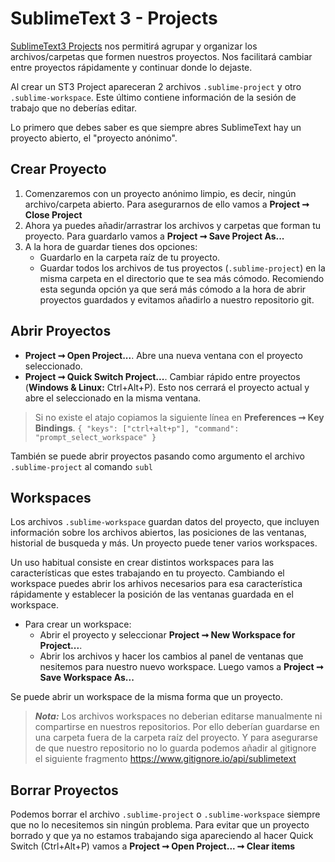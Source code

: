 SublimeText 3 - Projects
========================

[SublimeText3 Projects](http://docs.sublimetext.info/en/latest/file_management/projects.html) nos permitirá agrupar y organizar los archivos/carpetas que formen nuestros proyectos. Nos facilitará cambiar entre proyectos rápidamente y continuar donde lo dejaste.

Al crear un ST3 Project apareceran 2 archivos ```.sublime-project``` y otro ```.sublime-workspace```. Este último contiene información de la sesión de trabajo que no deberías editar.

Lo primero que debes saber es que siempre abres SublimeText hay un proyecto abierto, el "proyecto anónimo".

Crear Proyecto
--------------
1. Comenzaremos con un proyecto anónimo limpio, es decir, ningún archivo/carpeta abierto.
Para asegurarnos de ello vamos a **Project ➞ Close Project**
2. Ahora ya puedes añadir/arrastrar los archivos y carpetas que forman tu proyecto.
Para guardarlo vamos a **Project ➞ Save Project As...**
3. A la hora de guardar tienes dos opciones:
    * Guardarlo en la carpeta raíz de tu proyecto.
    * Guardar todos los archivos de tus proyectos (```.sublime-project```) en la misma carpeta en el directorio que te sea más cómodo.
Recomiendo esta segunda opción ya que será más cómodo a la hora de abrir proyectos guardados y evitamos añadirlo a nuestro repositorio git.

Abrir Proyectos
-----------------------
* **Project ➞ Open Project...**.
Abre una nueva ventana con el proyecto seleccionado.
* **Project ➞ Quick Switch Project...**.
Cambiar rápido entre proyectos (**Windows & Linux:** Ctrl+Alt+P).
Esto nos cerrará el proyecto actual y abre el seleccionado en la misma ventana.
> Si no existe el atajo copiamos la siguiente línea en **Preferences ➞ Key Bindings**.
```{ "keys": ["ctrl+alt+p"], "command": "prompt_select_workspace" }```

También se puede abrir proyectos pasando como argumento el archivo ```.sublime-project``` al comando ```subl```

Workspaces
-------------
Los archivos ```.sublime-workspace``` guardan datos del proyecto, que incluyen información sobre los archivos abiertos, las posiciones de las ventanas, historial de busqueda y más. Un proyecto puede tener varios workspaces.

Un uso habitual consiste en crear distintos workspaces para las características que estes trabajando en tu proyecto. Cambiando el workspace puedes abrir los arhivos necesarios para esa característica rápidamente y establecer la posición de las ventanas guardada en el workspace.

* Para crear un workspace:
    + Abrir el proyecto y seleccionar **Project ➞ New Workspace for Project...**.
    + Abrir los archivos y hacer los cambios al panel de ventanas que nesitemos para nuestro nuevo workspace.
    Luego vamos a **Project ➞ Save Workspace As...**

Se puede abrir un workspace de la misma forma que un proyecto.


> _**Nota:**_
> Los archivos workspaces no deberian editarse manualmente ni compartirse en nuestros repositorios.
> Por ello deberían guardarse en una carpeta fuera de la carpeta raíz del proyecto.
> Y para asegurarse de que nuestro repositorio no lo guarda podemos añadir al gitignore el siguiente fragmento https://www.gitignore.io/api/sublimetext

Borrar Proyectos
-----------------
Podemos borrar el archivo ```.sublime-project``` o ```.sublime-workspace``` siempre que no lo necesitemos sin ningún problema.
Para evitar que un proyecto borrado y que ya no estamos trabajando siga apareciendo al hacer Quick Switch (Ctrl+Alt+P) vamos a **Project ➞ Open Project... ➞ Clear items**
